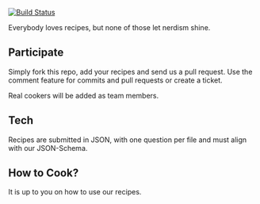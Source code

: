 [![Build Status](http://travis-ci.org/mkorfmann/NerdPursuit.png)](http://travis-ci.org/mkorfmann/NerdPursuit)

Everybody loves recipes, but none of those let nerdism shine.

## Participate

Simply fork this repo, add your recipes and send us a pull request. 
Use the comment feature for commits and pull requests or create a ticket.

Real cookers will be added as team members.

## Tech

Recipes are submitted in JSON, with one question per file and must 
align with our JSON-Schema.

## How to Cook?

It is up to you on how to use our recipes.

